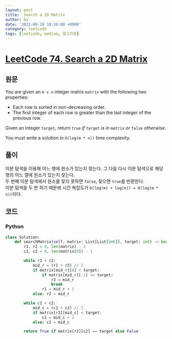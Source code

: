 ```yaml
---
layout: post
title:  Search a 2D Matrix
author: bs
date: '2023-08-28 19:36:00 +0900'
category: leetcode
tags: [leetcode, medium, 알고리즘]
---
```


# [LeetCode 74. Search a 2D Matrix](https://leetcode.com/problems/search-a-2d-matrix/)

## 원문
You are given an `m x n` integer matrix `matrix` with the following two properties:

- Each row is sorted in non-decreasing order.
- The first integer of each row is greater than the last integer of the previous row.

Given an integer `target`, return `true` *if* `target` *is in* `matrix` *or* `false` *otherwise*.

You must write a solution in `O(log(m * n))` time complexity.

## 풀이
이분 탐색을 이용해 어느 행에 원소가 있는지 찾는다. 그 다음 다시 이분 탐색으로 해당 행의 어느 열에 원소가 있는지 찾는다.<br>
두 번째 이분 탐색에서 원소를 찾지 못하면 `false`, 찾으면 `true`를 반환한다.<br>
이분 탐색을 두 번 하기 때문에 시간 복잡도가 `O(log(m) + log(n)) = O(log(m * n))`이다.

## 코드
### Python
```python
class Solution:
    def searchMatrix(self, matrix: List[List[int]], target: int) -> bool:
        r1, r2 = 0, len(matrix) - 1
        c1, c2 = 0, len(matrix[0]) - 1

        while r1 < r2:
            mid_r = (r1 + r2) // 2
            if matrix[mid_r][0] < target:
                if matrix[mid_r][-1] >= target:
                    r2 = mid_r
                    break
                r1 = mid_r + 1
            else: r2 = mid_r

        while c1 < c2:
            mid_c = (c1 + c2) // 2
            if matrix[r2][mid_c] < target:
                c1 = mid_c + 1
            else: c2 = mid_c

        return True if matrix[r2][c2] == target else False
```